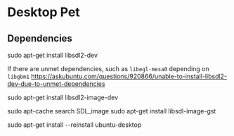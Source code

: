 # Desktop Pet



## Dependencies

sudo apt-get install libsdl2-dev

If there are unmet dependencies, such as `libegl-mesa0` depending on `libgbm1`
https://askubuntu.com/questions/920866/unable-to-install-libsdl2-dev-due-to-unmet-dependencies

sudo apt-get install libsdl2-image-dev

sudo apt-cache search SDL_image
sudo apt-get install libsdl-image-gst

sudo apt-get install --reinstall ubuntu-desktop
